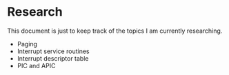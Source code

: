 # Research

This document is just to keep track of the topics I am currently researching. 

* Paging
* Interrupt service routines
* Interrupt descriptor table
* PIC and APIC
